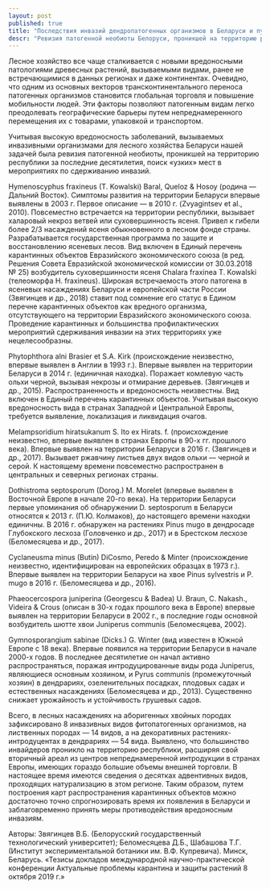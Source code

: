```yaml
---
layout: post
published: true
title: "Последствия инвазий дендропатогенных организмов в Беларуси и пути их ограничения"
descr: "Ревизия патогенной необиоты Белоруси, проникшей на территорию республики за последние десятилетия, поиск «узких» мест в мероприятиях по сдерживанию инвазий."
---
```


Лесное хозяйство все чаще сталкивается с новыми вредоносными патологиями древесных растений, вызываемыми видами, ранее не встречающимися в данных регионах и даже континентах. Очевидно, что одним из основных векторов трансконтинентального переноса патогенных организмов становится глобальная торговля и повышение мобильности людей. Эти факторы позволяют патогенным видам легко преодолевать географические барьеры путем непреднамеренного перемещения их с товарами, упаковкой и транспортом.

Учитывая высокую вредоносность заболеваний, вызываемых инвазивными организмами для лесного хозяйства Беларуси нашей задачей была ревизия патогенной необиоты, проникшей на территорию республики за последние десятилетия, поиск «узких» мест в мероприятиях по сдерживанию инвазий.

Hymenoscyphus fraxineus (T. Kowalski) Baral, Queloz & Hosoy (родина —  Дальний Восток). Симптомы развития на территории Беларуси впервые выявлены в 2003 г. Первое описание — в 2010 г. (Zvyagintsev et al., 2010). Повсеместно встречается на территории республики, вызывает халаровый некроз ветвей или суховершинность ясеня. Привел к гибели более 2/3 насаждений ясеня обыкновенного в лесном фонде страны. Разрабатывается государственная программа по защите и восстановлению ясеневых лесов. Вид включен в Единый перечень карантинных объектов Евразийского экономического союза (в ред. Решения Совета Евразийской экономической комиссии от 30.03.2018 № 25) возбудитель суховершинности ясеня Chalara fraxinea Т. Kowalski (телеоморфа Н. fraxineus). Широкая встречаемость этого патогена в ясеневых насаждениях Беларуси и европейской части России (Звягинцев и др., 2018) ставит под сомнение его статус в Едином перечне карантинных объектов как вредного организма, отсутствующего на территории Евразийского экономического союза. Проведение карантинных и большинства профилактических мероприятий сдерживания инвазии на этих территориях уже нецелесообразны.

Phytophthora alni Brasier et S.A. Kirk (происхождение неизвестно, впервые выявлен в Англии в 1993 г.). Впервые выявлен на территории Беларуси в 2014 г. (единичная находка). Поражает комлевую часть ольхи черной, вызывая некрозы и отмирание деревьев. (Звягинцев и др., 2015). Распространенность и вредоносность неизвестны. Вид включен в Единый перечень карантинных объектов. Учитывая высокую вредоносность вида в странах Западной и Центральной Европы, требуется выявление, локализация и ликвидация очагов.

Melampsoridium hiratsukanum S. Ito ex Hirats. f. (происхождение неизвестно, впервые выявлен в странах Европы в 90-х гг. прошлого века). Впервые выявлен на территории Беларуси в 2016 г. (Звягинцев и др., 2017). Вызывает ржавчину листьев двух видов ольхи — черной и серой. К настоящему времени повсеместно распространен в центральных и северных регионах страны.

Dothistroma septosporum (Dorog.) М. Morelet (впервые выявлен в Восточной Европе в начале 20-го века). На территории Беларуси первые упоминания об обнаружении D. septosporum в Беларуси относятся к 2013 г. (П.Ю. Колмаков), до настоящего времени находки единичны. В 2016 г. обнаружен на растениях Pinus mugo в дендросаде Глубокского лесхоза (Головченко и др., 2017) и в Брестском лесхозе (Беломесяцева и др., 2017).

Cyclaneusma minus (Butin) DiCosmo, Peredo & Minter (происхождение неизвестно, идентифицирован на европейских образцах в 1973 г.). Впервые выявлен на территории Беларуси на хвое Pinus sylvestris и P. mugo в 2016 г. (Беломесяцева и др., 2016).

Phaeocercospora juniperina (Georgescu & Badea) U. Braun, C. Nakash., Videira & Crous (описан в 30-х годах прошлого века в Европе) впервые выявлен на территории Беларуси в 2002 г., в последние годы основной возбудитель шютте хвои Juniperus communis (Беломесяцева, 2002).

Gymnosporangium sabinae (Dicks.) G. Winter (вид известен в Южной Европе с 18 века). Впервые появился на территории Беларуси в начале 2000-х годов. В последнее десятилетие он начал активно распространяться, поражая интродуцированные виды рода Juniperus, являющиеся основным хозяином, и Pyrus communis (промежуточный хозяин) в дендрариях, озеленительных посадках, плодовых садах и естественных насаждениях (Беломесяцева и др., 2013). Существенно снижает урожайность и устойчивость грушевых садов.

Всего, в лесных насаждениях на аборигенных хвойных породах зафиксировано 8 инвазивных видов фитопатогенных организмов, на лиственных породах — 14 видов, а на декоративных растениях-интродуцентах в дендрариях — 54 вида. Выявлено, что большинство инвайдеров проникло на территорию республики, расширяя свой вторичный ареал из центров непреднамеренной интродукции в странах Европы, имеющих гораздо большие объемы внешней торговли. В настоящее время имеются сведения о десятках адвентивных видов, проходящих натурализацию в этом регионе. Таким образом, путем построения карт распространения карантинных объектов можно достаточно точно спрогнозировать время их появления в Беларуси и заблаговременно принять меры противодействия вредоносным инвазиям.

Авторы: Звягинцев В.Б. (Белорусский государственный технологический университет); Беломесяцева Д.Б., Шабашова Т.Г. (Институт экспериментальной ботаники им. В.Ф. Купревича). Минск, Беларусь.
«Тезисы докладов  международной научно-практической конференции Актуальные проблемы  карантина и защиты растений 8 октября 2019 г.»
